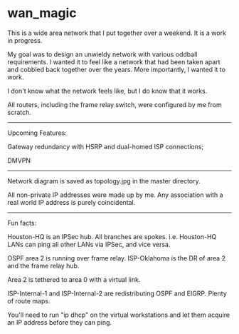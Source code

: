 # wan_magic
This is a wide area network that I put together over a weekend. It is a work in progress.

My goal was to design an unwieldy network with various oddball requirements. I wanted it to feel 
like a network that had been taken apart and cobbled back together over the years. More importantly, I
wanted it to work.

I don't know what the network feels like, but I do know that it works.

All routers, including the frame relay switch, were configured by me from scratch. 

------------------------------------------------------------------------------------

Upcoming Features:

  Gateway redundancy with HSRP and dual-homed ISP connections;
  
  DMVPN
  
-------------------------------------------------------------------------------------------
 Network diagram is saved as topology.jpg in the master directory.
 
 All non-private IP addresses were made up by me. Any association with a real world IP address is purely coincidental.
 
 -------------------------------------------------------------------------------------------
 
 Fun facts:
 
 Houston-HQ is an IPSec hub. All branches are spokes. i.e. Houston-HQ LANs can ping all other LANs via IPSec, and vice versa.
 
 OSPF area 2 is running over frame relay. ISP-Oklahoma is the DR of area 2 and the frame relay hub.
 
 Area 2 is tethered to area 0 with a virtual link.
 
 ISP-Internal-1 and ISP-Internal-2 are redistributing OSPF and EIGRP. Plenty of route maps.
 
 You'll need to run "ip dhcp" on the virtual workstations and let them acquire an IP address before they can ping.
 
 
 
 
 
